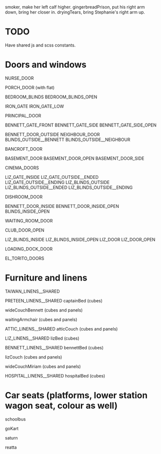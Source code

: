 smoker, make her left calf higher.
gingerbreadPrison, put his right arm down, bring her closer in.
dryingTears, bring Stephanie's right arm up.

# TODO
Have shared js and scss constants.

# Doors and windows
NURSE_DOOR

PORCH_DOOR (with flat)

BEDROOM_BLINDS
BEDROOM_BLINDS_OPEN

IRON_GATE
IRON_GATE_LOW

PRINCIPAL_DOOR

BENNETT_GATE_FRONT
BENNETT_GATE_SIDE
BENNETT_GATE_SIDE_OPEN

BENNETT_DOOR_OUTSIDE
NEIGHBOUR_DOOR
BLINDS_OUTSIDE__BENNETT
BLINDS_OUTSIDE__NEIGHBOUR

BANCROFT_DOOR

BASEMENT_DOOR
BASEMENT_DOOR_OPEN
BASEMENT_DOOR_SIDE

CINEMA_DOORS

LIZ_GATE_INSIDE
LIZ_GATE_OUTSIDE__ENDED
LIZ_GATE_OUTSIDE__ENDING
LIZ_BLINDS_OUTSIDE
LIZ_BLINDS_OUTSIDE__ENDED
LIZ_BLINDS_OUTSIDE__ENDING

DISHROOM_DOOR

BENNETT_DOOR_INSIDE
BENNETT_DOOR_INSIDE_OPEN
BLINDS_INSIDE_OPEN

WAITING_ROOM_DOOR

CLUB_DOOR_OPEN

LIZ_BLINDS_INSIDE
LIZ_BLINDS_INSIDE_OPEN
LIZ_DOOR
LIZ_DOOR_OPEN

LOADING_DOCK_DOOR

EL_TORITO_DOORS

# Furniture and linens
TAIWAN_LINENS__SHARED

PRETEEN_LINENS__SHARED
captainBed (cubes)

wideCouchBennett (cubes and panels)

waitingArmchair (cubes and panels)

ATTIC_LINENS__SHARED
atticCouch (cubes and panels)

LIZ_LINENS__SHARED
lizBed (cubes)

BENNETT_LINENS__SHARED
bennettBed (cubes)

lizCouch (cubes and panels)

wideCouchMiriam (cubes and panels)

HOSPITAL_LINENS__SHARED
hospitalBed (cubes)

# Car seats (platforms, lower station wagon seat, colour as well)
schoolbus

goKart

saturn

reatta